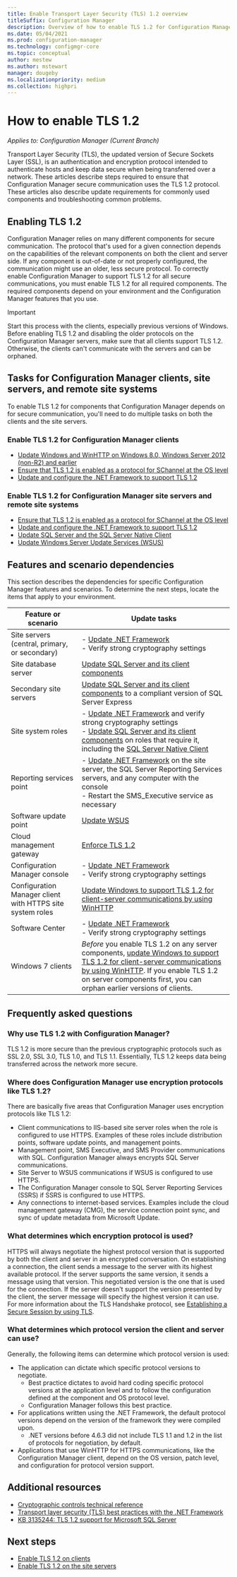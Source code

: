 ```yaml
---
title: Enable Transport Layer Security (TLS) 1.2 overview
titleSuffix: Configuration Manager
description: Overview of how to enable TLS 1.2 for Configuration Manager.
ms.date: 05/04/2021
ms.prod: configuration-manager
ms.technology: configmgr-core
ms.topic: conceptual
author: mestew
ms.author: mstewart
manager: dougeby
ms.localizationpriority: medium
ms.collection: highpri
---
```


# How to enable TLS 1.2

*Applies to: Configuration Manager (Current Branch)*

Transport Layer Security (TLS), the updated version of Secure Sockets Layer (SSL), is an authentication and encryption protocol intended to authenticate hosts and keep data secure when being transferred over a network. These articles describe steps required to ensure that Configuration Manager secure communication uses the TLS 1.2 protocol. These articles also describe update requirements for commonly used components and troubleshooting common problems.

## Enabling TLS 1.2

Configuration Manager relies on many different components for secure communication. The protocol that's used for a given connection depends on the capabilities of  the relevant components on both the client and server side. If any component is out-of-date or not properly configured, the communication might use an older, less secure protocol. To correctly enable Configuration Manager to support TLS 1.2 for all secure communications, you must enable TLS 1.2 for all required components. The required components depend on your environment and the Configuration Manager features that you use.

> [!IMPORTANT]
> Start this process with the clients, especially previous versions of Windows. Before enabling TLS 1.2 and disabling the older protocols on the Configuration Manager servers, make sure that all clients support TLS 1.2. Otherwise, the clients can't communicate with the servers and can be orphaned.


## Tasks for Configuration Manager clients, site servers, and remote site systems

To enable TLS 1.2 for components that Configuration Manager depends on for secure communication, you'll need to do multiple tasks on both the clients and the site servers.

### Enable TLS 1.2 for Configuration Manager clients

- [Update Windows and WinHTTP on Windows 8.0, Windows Server 2012 (non-R2) and earlier](enable-tls-1-2-client.md#bkmk_winhttp)
- [Ensure that TLS 1.2 is enabled as a protocol for SChannel at the OS level](enable-tls-1-2-client.md#bkmk_protocol)
- [Update and configure the .NET Framework to support TLS 1.2](enable-tls-1-2-client.md#bkmk_net)


### Enable TLS 1.2 for Configuration Manager site servers and remote site systems

- [Ensure that TLS 1.2 is enabled as a protocol for SChannel at the OS level](enable-tls-1-2-server.md#bkmk_protocol)
- [Update and configure the .NET Framework to support TLS 1.2](enable-tls-1-2-server.md#bkmk_net)
- [Update SQL Server and the SQL Server Native Client](enable-tls-1-2-server.md#bkmk_sql)
- [Update Windows Server Update Services (WSUS)](enable-tls-1-2-server.md#bkmk_wsus)


## Features and scenario dependencies

This section describes the dependencies for specific Configuration Manager features and scenarios. To determine the next steps, locate the items that apply to your environment.

|Feature or scenario|Update tasks|
|--- |--- |
|Site servers (central, primary, or secondary)| - [Update .NET Framework](enable-tls-1-2-server.md#bkmk_net)<br/> - Verify strong cryptography settings|
|Site database server|[Update SQL Server and its client components](enable-tls-1-2-server.md#bkmk_sql)|
|Secondary site servers|[Update SQL Server and its client components](enable-tls-1-2-server.md#bkmk_sql) to a compliant version of SQL Server Express|
|Site system roles| - [Update .NET Framework](enable-tls-1-2-server.md#bkmk_net) and verify strong cryptography settings <br/> - [Update SQL Server and its client components](enable-tls-1-2-server.md#bkmk_sql) on roles that require it, including the [SQL Server Native Client](enable-tls-1-2-server.md#bkmk_sql-client)|
|Reporting services point|- [Update .NET Framework](enable-tls-1-2-server.md#bkmk_net) on the site server, the SQL Server Reporting Services servers, and any computer with the console<br/> - Restart the SMS_Executive service as necessary|
|Software update point|[Update WSUS](enable-tls-1-2-server.md#bkmk_wsus)|
|Cloud management gateway|[Enforce TLS 1.2](../../clients/manage/cmg/security-and-privacy-for-cloud-management-gateway.md#enforce-tls-12)|
|Configuration Manager console| - [Update .NET Framework](enable-tls-1-2-client.md#bkmk_net)<br/> - Verify strong cryptography settings|
|Configuration Manager client with HTTPS site system roles|[Update Windows to support TLS 1.2 for client-server communications by using WinHTTP](enable-tls-1-2-client.md#bkmk_winhttp)|
|Software Center| - [Update .NET Framework](enable-tls-1-2-client.md#bkmk_net)<br/> - Verify strong cryptography settings|
|Windows 7 clients| *Before* you enable TLS 1.2 on any server components, [update Windows to support TLS 1.2 for client-server communications by using WinHTTP](enable-tls-1-2-client.md#bkmk_winhttp). If you enable TLS 1.2 on server components first, you can orphan earlier versions of clients.|

## Frequently asked questions

### Why use TLS 1.2 with Configuration Manager?

TLS 1.2 is more secure than the previous cryptographic protocols such as SSL 2.0, SSL 3.0, TLS 1.0, and TLS 1.1. Essentially, TLS 1.2 keeps data being transferred across the network more secure.

### Where does Configuration Manager use encryption protocols like TLS 1.2?

There are basically five areas that Configuration Manager uses encryption protocols like TLS 1.2:

- Client communications to IIS-based site server roles when the role is configured to use HTTPS. Examples of these roles include distribution points, software update points, and management points.
- Management point, SMS Executive, and SMS Provider communications with SQL. Configuration Manager always encrypts SQL Server communications.
- Site Server to WSUS communications if WSUS is configured to use HTTPS.
- The Configuration Manager console to SQL Server Reporting Services (SSRS) if SSRS is configured to use HTTPS.
- Any connections to internet-based services. Examples include the cloud management gateway (CMG), the service connection point sync, and sync of update metadata from Microsoft Update.

### What determines which encryption protocol is used?

HTTPS will always negotiate the highest protocol version that is supported by both the client and server in an encrypted conversation. On establishing a connection, the client sends a message to the server with its highest available protocol. If the server supports the same version, it sends a message using that version. This negotiated version is the one that is used for the connection. If the server doesn't support the version presented by the client, the server message will specify the highest version it can use. For more information about the TLS Handshake protocol, see [Establishing a Secure Session by using TLS](/windows/win32/secauthn/tls-handshake-protocol#establishing-a-secure-session-by-using-tls).

### What determines which protocol version the client and server can use?

Generally, the following items can determine which protocol version is used:

- The application can dictate which specific protocol versions to negotiate.
  - Best practice dictates to avoid hard coding specific protocol versions at the application level and to follow the configuration defined at the component and OS protocol level.
  - Configuration Manager follows this best practice.
- For applications written using the .NET Framework, the default protocol versions depend on the version of the framework they were compiled upon.  
  - .NET versions before 4.6.3 did not include TLS 1.1 and 1.2 in the list of protocols for negotiation, by default.
- Applications that use WinHTTP for HTTPS communications, like the Configuration Manager client, depend on the OS version, patch level, and configuration for protocol version support.


## Additional resources

- [Cryptographic controls technical reference](cryptographic-controls-technical-reference.md)
- [Transport layer security (TLS) best practices with the .NET Framework](/dotnet/framework/network-programming/tls#configuring-security-via-the-windows-registry)
- [KB 3135244: TLS 1.2 support for Microsoft SQL Server](https://support.microsoft.com/topic/kb3135244-tls-1-2-support-for-microsoft-sql-server-e4472ef8-90a9-13c1-e4d8-44aad198cdbe)

## Next steps

- [Enable TLS 1.2 on clients](enable-tls-1-2-client.md)
- [Enable TLS 1.2 on the site servers](enable-tls-1-2-server.md)
